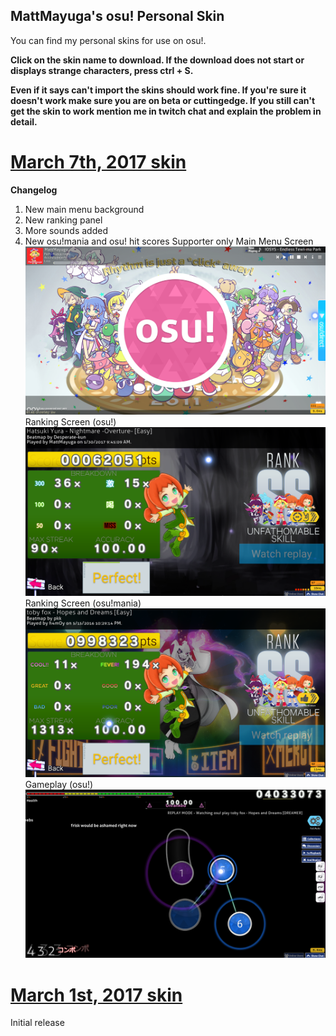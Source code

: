 ## MattMayuga's osu! Personal Skin

You can find my personal skins for use on osu!.

**Click on the skin name to download. If the download does not start or displays strange characters, press ctrl + S.**

**Even if it says can't import the skins should work fine. If you're sure it doesn't work make sure you are on beta or cuttingedge. If you still can't get the skin to work mention me in twitch chat and explain the problem in detail.**

# [March 7th, 2017 skin](https://www.dropbox.com/s/dvs47lu68tx2vr9/MattMayuga%27s%20Skin%20%28March%207th%2C%202017%29.osk?dl=)
**Changelog**
1. New main menu background
1. New ranking panel
1. More sounds added
1. New osu!mania and osu! hit scores
Supporter only Main Menu Screen
![](https://github.com/MattMayuga/mattmayugas-osu-skin/blob/master/MM's%20personal%20skin%20Mar%207,%202017%20screenshots/screenshot760.png?raw=true)
Ranking Screen (osu!)
![](https://github.com/MattMayuga/mattmayugas-osu-skin/blob/master/MM's%20personal%20skin%20Mar%207,%202017%20screenshots/screenshot762.png?raw=true)
Ranking Screen (osu!mania)
![](https://github.com/MattMayuga/mattmayugas-osu-skin/blob/master/MM's%20personal%20skin%20Mar%207,%202017%20screenshots/screenshot763.png?raw=true)
Gameplay (osu!)
![](https://github.com/MattMayuga/mattmayugas-osu-skin/blob/master/MM's%20personal%20skin%20Mar%207,%202017%20screenshots/screenshot766.png?raw=true)
# [March 1st, 2017 skin](https://www.dropbox.com/s/wxaab5gf5tl68hh/MattMayuga%27s%20Skin%20%28March%201st%2C%202017%29.osk?dl=0)
Initial release
